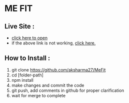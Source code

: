 # ME FIT

## Live Site : 
- [click here to open](https://me-fit-xi.vercel.app/)
- if the above link is not working, [click here.](fit-me-gym.netlify.app)
## How to Install : 
1) git clone https://github.com/aksharma27/MeFit
2) cd [folder-path]
3) npm install
4) make changes and commit the code
5) git push, add comments in github for proper clarification
6) wait for merge to complete
